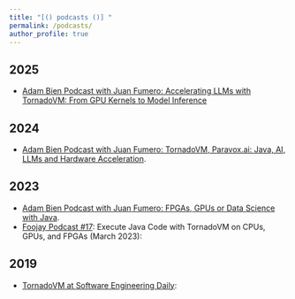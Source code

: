 ```yaml
---
title: "[() podcasts ()] "
permalink: /podcasts/
author_profile: true
---
```


## 2025
- [Adam Bien Podcast with Juan Fumero: Accelerating LLMs with TornadoVM: From GPU Kernels to Model Inference](https://airhacks.fm/#episode_346)

## 2024
- [Adam Bien Podcast with Juan Fumero: TornadoVM, Paravox.ai: Java, AI, LLMs and Hardware Acceleration](https://airhacks.fm/#episode_282).

## 2023

- [Adam Bien Podcast with Juan Fumero: FPGAs, GPUs or Data Science with Java](https://airhacks.fm/#episode_250).
- [Foojay Podcast #17](https://medium.com/javarevisited/foojay-podcast-17-execute-java-code-with-tornadovm-on-cpus-gpus-and-fpgas-d924cc2e34d2): Execute Java Code with TornadoVM on CPUs, GPUs, and FPGAs (March 2023):

## 2019
- [TornadoVM at Software Engineering Daily](https://softwareengineeringdaily.com/2020/09/21/tornadovm-accelerating-java-with-gpus-with-juan-fumero/):